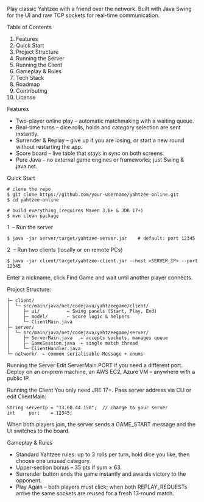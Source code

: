 Play classic Yahtzee with a friend over the network.  Built with Java Swing for the UI and raw TCP sockets for real-time communication.


Table of Contents
1) Features
2) Quick Start
3) Project Structure
4) Running the Server
5) Running the Client
6) Gameplay & Rules
7) Tech Stack
8) Roadmap
9) Contributing
10) License

    
Features
- Two-player online play – automatic matchmaking with a waiting queue.
- Real-time turns – dice rolls, holds and category selection are sent instantly.
- Surrender & Replay – give up if you are losing, or start a new round without restarting the app.
- Score board – live table that stays in sync on both screens.
- Pure Java – no external game engines or frameworks; just Swing & java.net.

Quick Start
```
# clone the repo
$ git clone https://github.com/your‑username/yahtzee-online.git
$ cd yahtzee-online

# build everything (requires Maven 3.8+ & JDK 17+)
$ mvn clean package
```

1  – Run the server
```
$ java -jar server/target/yahtzee-server.jar    # default: port 12345
```
2  – Run two clients (locally or on remote PCs)
```
$ java -jar client/target/yahtzee-client.jar --host <SERVER_IP> --port 12345
```

Enter a nickname, click Find Game and wait until another player connects.

Project Structure:
```
├─ client/
│  └─ src/main/java/net/codejava/yahtzeegame/client/
│     ├─ ui/          ← Swing panels (Start, Play, End)
│     ├─ model/       ← Score logic & helpers
│     └─ ClientMain.java
├─ server/
│  └─ src/main/java/net/codejava/yahtzeegame/server/
│     ├─ ServerMain.java   ← accepts sockets, manages queue
│     ├─ GameSession.java  ← single match thread
│     └─ ClientHandler.java
└─ network/  ← common serialisable Message + enums
```

Running the Server
Edit ServerMain.PORT if you need a different port.  Deploy on an on‑prem machine, an AWS EC2, Azure VM – anywhere with a public IP.

Running the Client
You only need JRE 17+.  Pass server address via CLI or edit ClientMain:
```
String serverIp = "13.60.44.150";  // change to your server
int     port    = 12345;
```
When both players join, the server sends a GAME_START message and the UI switches to the board.

Gameplay & Rules
- Standard Yahtzee rules: up to 3 rolls per turn, hold dice you like, then choose one unused category.
- Upper‑section bonus – 35 pts if sum ≥ 63.
- Surrender button ends the game instantly and awards victory to the opponent.
- Play Again – both players must click; when both REPLAY_REQUESTs arrive the same sockets are reused for a fresh 13‑round match.





